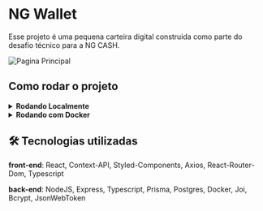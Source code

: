 # NG Wallet

Esse projeto é uma pequena carteira digital construida como parte do desafio
técnico para a NG CASH.

![Pagina Principal](https://i.imgur.com/i456eyT.png)

## Como rodar o projeto

<details>
    <summary><strong>Rodando Localmente</strong></summary>

  Clone o projeto

  ```bash
    git clone git@github.com:GusttavoCDN/ngCash.git
  ```

  Vá para a pasta do projeto

  ```bash
    cd ngCash
  ```

  Instale as dependencias

  ```bash
    yarn install
  ```

  Inicie o servidor no frontend

  ```bash
    yarn frontend
  ```

  Inicie o servidor no backend

  ```bash
    yarn backend
  ```

  - O frontend estará disponivel em `http://localhost:5173`
  - O backend estará disponivel em `http://localhost:3000`
</details>

<details>
  <summary><strong>Rodando com Docker</strong></summary>

  Clone o projeto

  ```bash
    git clone git@github.com:GusttavoCDN/ngCash.git
  ```

  Vá para a pasta do projeto

  ```bash
    cd ngCash
  ```

  Execute o comando iniciar o docker

  ```bash
    yarn compose:up ou docker-compose up -d
  ```

  - O frontend estará disponivel em `http://localhost:5173`
  - O backend estará disponivel em `http://localhost:3000`

</details>

## 🛠 Tecnologias utilizadas

**front-end**: React, Context-API, Styled-Components, Axios, React-Router-Dom, Typescript

**back-end**: NodeJS, Express, Typescript, Prisma, Postgres, Docker, Joi, Bcrypt, JsonWebToken

